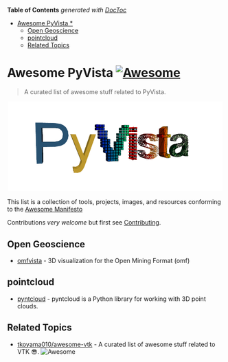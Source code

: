 <!-- START doctoc generated TOC please keep comment here to allow auto update -->
<!-- DON'T EDIT THIS SECTION, INSTEAD RE-RUN doctoc TO UPDATE -->
**Table of Contents**  *generated with [DocToc](https://github.com/thlorenz/doctoc)*

- [Awesome PyVista *](#awesome-pyvista-)
  - [Open Geoscience](#open-geoscience)
  - [pointcloud](#pointcloud)
  - [Related Topics](#related-topics)

<!-- END doctoc generated TOC please keep comment here to allow auto update -->

# Awesome PyVista [![Awesome](https://cdn.rawgit.com/sindresorhus/awesome/d7305f38d29fed78fa85652e3a63e154dd8e8829/media/badge.svg)](https://github.com/sindresorhus/awesome)

> A curated list of awesome stuff related to PyVista.

<p align="center">
    <img src="https://github.com/pyvista/pyvista/blob/main/doc/source/_static/pyvista_logo_sm.png" alt="pyvista_logo_sm" width="500"/>
</p>

This list is a collection of tools, projects, images, and resources conforming to the [Awesome Manifesto](https://github.com/sindresorhus/awesome/blob/main/awesome.md)

Contributions _very welcome_ but first see [Contributing](CONTRIBUTING.md).

## Open Geoscience

- [omfvista](https://github.com/OpenGeoVis/omfvista) - 3D visualization for the Open Mining Format (omf)

## pointcloud

- [pyntcloud](https://github.com/daavoo/pyntcloud) - pyntcloud is a Python library for working with 3D point clouds.

## Related Topics

- [tkoyama010/awesome-vtk](https://github.com/tkoyama010/awesome-vtk) - A curated list of awesome stuff related to VTK 😎. ![Awesome](https://cdn.rawgit.com/sindresorhus/awesome/d7305f38d29fed78fa85652e3a63e154dd8e8829/media/badge.svg)
